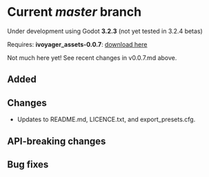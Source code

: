 # Current _master_ branch
Under development using Godot **3.2.3** (not yet tested in 3.2.4 betas)

Requires: **ivoyager_assets-0.0.7**: [download here](https://github.com/ivoyager/downloads/releases/tag/v0.0.7-alpha)

Not much here yet! See recent changes in v0.0.7.md above.

## Added

## Changes
* Updates to README.md, LICENCE.txt, and export_presets.cfg.

## API-breaking changes

## Bug fixes
